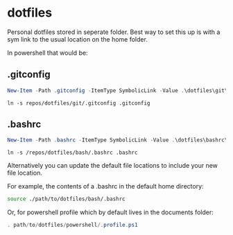 # dotfiles 

Personal dotfiles stored in seperate folder. Best way to set this up is with a sym link to the usual location on the home folder. 

In powershell that would be:

## .gitconfig
```powershell
New-Item -Path .gitconfig -ItemType SymbolicLink -Value .\dotfiles\git\.gitconfig
```
```linux
ln -s repos/dotfiles/git/.gitconfig .gitconfig 
```

## .bashrc
```powershell
New-Item -Path .bashrc -ItemType SymbolicLink -Value .\dotfiles\bashrc\.bashrc
```

```linux
ln -s /repos/dotfiles/bash/.bashrc .bashrc
```

Alternatively you can update the default file locations to include your new file location. 

For example, the contents of a .bashrc in the default home directory: 

```bash
source ./path/to/dotfiles/bash/.bashrc
```

Or, for powershell profile which by default lives in the documents folder:

```powershell
. path/to/dotfiles/powershell/.profile.ps1 
```

